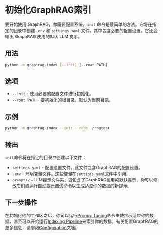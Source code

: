 # 初始化GraphRAG索引

要开始使用 GraphRAG，你需要配置系统。`init` 命令是最简单的方法。它将在指定的目录中创建 `.env` 和 `settings.yaml` 文件，其中包含必要的配置设置。它还会输出 GraphRAG 使用的默认 LLM 提示。

## 用法

```sh
python -m graphrag.index [--init] [--root PATH]
```

## 选项

- `--init` - 使用必要的配置文件进行初始化。
- `--root PATH` - 要初始化的根目录。默认为当前目录。

## 示例

```sh
python -m graphrag.index --init --root ./ragtest
```

## 输出

`init`命令将在指定的目录中创建以下文件：

- `settings.yaml` - 配置设置文件。此文件包含GraphRAG的配置设置。
- `.env` - 环境变量文件。这些变量在`settings.yaml`文件中引用。
- `prompts/` - LLM提示文件夹。这包含了GraphRAG使用的默认提示，你可以修改它们或运行[自动提示调优](/indexgraph/prompt_tuning/auto_prompt_tuning)命令以生成适应你的数据的新提示。

## 下一步操作
在初始化你的工作区之后，你可以运行[Prompt Tuning](/indexgraph/prompt_tuning/auto_prompt_tuning)命令来使提示适应你的数据，甚至可以开始运行[Indexing Pipeline](/indexgraph/overview)来索引你的数据。有关配置GraphRAG的更多信息，请参阅[Configuration](/indexgraph/config/overview)文档。